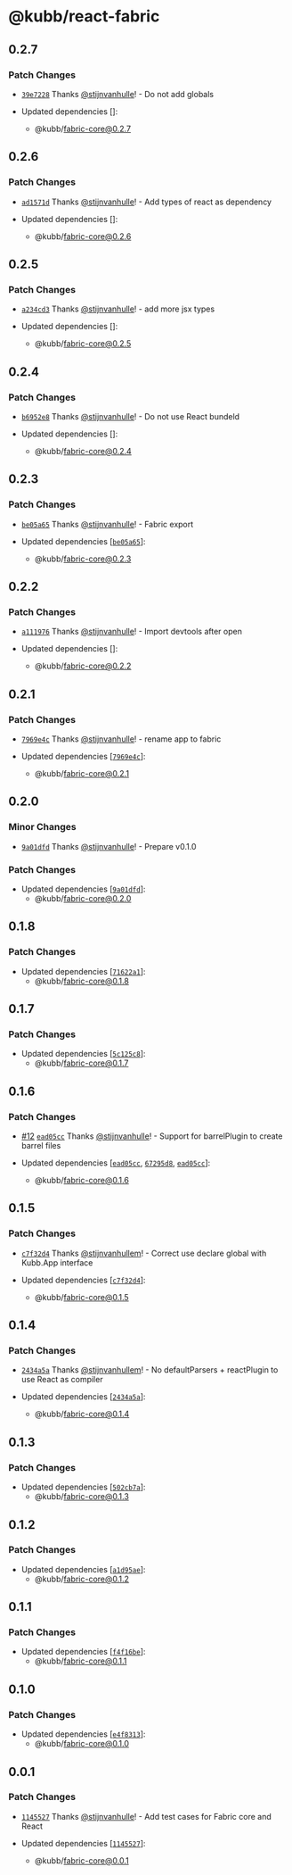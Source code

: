 # @kubb/react-fabric

## 0.2.7

### Patch Changes

- [`39e7228`](https://github.com/kubb-labs/fabric/commit/39e7228249ff9e67f24b6f30486b56185a2e52cd) Thanks [@stijnvanhulle](https://github.com/stijnvanhulle)! - Do not add globals

- Updated dependencies []:
  - @kubb/fabric-core@0.2.7

## 0.2.6

### Patch Changes

- [`ad1571d`](https://github.com/kubb-labs/fabric/commit/ad1571d5eeaaa82cb936650823786d2c5d280a8e) Thanks [@stijnvanhulle](https://github.com/stijnvanhulle)! - Add types of react as dependency

- Updated dependencies []:
  - @kubb/fabric-core@0.2.6

## 0.2.5

### Patch Changes

- [`a234cd3`](https://github.com/kubb-labs/fabric/commit/a234cd3232dd9e8f7e4d8956d964d4b3fe25af69) Thanks [@stijnvanhulle](https://github.com/stijnvanhulle)! - add more jsx types

- Updated dependencies []:
  - @kubb/fabric-core@0.2.5

## 0.2.4

### Patch Changes

- [`b6952e8`](https://github.com/kubb-labs/fabric/commit/b6952e896ff802dde3e3b6a984a7a36260b4a4a3) Thanks [@stijnvanhulle](https://github.com/stijnvanhulle)! - Do not use React bundeld

- Updated dependencies []:
  - @kubb/fabric-core@0.2.4

## 0.2.3

### Patch Changes

- [`be05a65`](https://github.com/kubb-labs/fabric/commit/be05a65f8bfa2b50ebaa2d560871949b6b8b81d6) Thanks [@stijnvanhulle](https://github.com/stijnvanhulle)! - Fabric export

- Updated dependencies [[`be05a65`](https://github.com/kubb-labs/fabric/commit/be05a65f8bfa2b50ebaa2d560871949b6b8b81d6)]:
  - @kubb/fabric-core@0.2.3

## 0.2.2

### Patch Changes

- [`a111976`](https://github.com/kubb-labs/fabric/commit/a1119766913ce8c4a4da7a1a380355e77defe7a8) Thanks [@stijnvanhulle](https://github.com/stijnvanhulle)! - Import devtools after open

- Updated dependencies []:
  - @kubb/fabric-core@0.2.2

## 0.2.1

### Patch Changes

- [`7969e4c`](https://github.com/kubb-labs/fabric/commit/7969e4ca0d8d50bd900cb5f1534d45d83a4a619a) Thanks [@stijnvanhulle](https://github.com/stijnvanhulle)! - rename app to fabric

- Updated dependencies [[`7969e4c`](https://github.com/kubb-labs/fabric/commit/7969e4ca0d8d50bd900cb5f1534d45d83a4a619a)]:
  - @kubb/fabric-core@0.2.1

## 0.2.0

### Minor Changes

- [`9a01dfd`](https://github.com/kubb-labs/fabric/commit/9a01dfd5f8941ec1d26832526f3c24460c496a48) Thanks [@stijnvanhulle](https://github.com/stijnvanhulle)! - Prepare v0.1.0

### Patch Changes

- Updated dependencies [[`9a01dfd`](https://github.com/kubb-labs/fabric/commit/9a01dfd5f8941ec1d26832526f3c24460c496a48)]:
  - @kubb/fabric-core@0.2.0

## 0.1.8

### Patch Changes

- Updated dependencies [[`71622a1`](https://github.com/kubb-labs/fabric/commit/71622a1986169a73b7f10d83941ffb03f81490ef)]:
  - @kubb/fabric-core@0.1.8

## 0.1.7

### Patch Changes

- Updated dependencies [[`5c125c8`](https://github.com/kubb-labs/fabric/commit/5c125c8a5301616fb1aa8f7a38d93f7d55ff1849)]:
  - @kubb/fabric-core@0.1.7

## 0.1.6

### Patch Changes

- [#12](https://github.com/kubb-labs/fabric/pull/12) [`ead05cc`](https://github.com/kubb-labs/fabric/commit/ead05cc1d1a57bec1d72d4159f6fcb54371bfd0c) Thanks [@stijnvanhulle](https://github.com/stijnvanhulle)! - Support for barrelPlugin to create barrel files

- Updated dependencies [[`ead05cc`](https://github.com/kubb-labs/fabric/commit/ead05cc1d1a57bec1d72d4159f6fcb54371bfd0c), [`67295d8`](https://github.com/kubb-labs/fabric/commit/67295d8c210d768d1e4307c1c7a683ebe978f145), [`ead05cc`](https://github.com/kubb-labs/fabric/commit/ead05cc1d1a57bec1d72d4159f6fcb54371bfd0c)]:
  - @kubb/fabric-core@0.1.6

## 0.1.5

### Patch Changes

- [`c7f32d4`](https://github.com/kubb-labs/fabric/commit/c7f32d470ae88c0667356c4f788d3292ad5f5410) Thanks [@stijnvanhullem](https://github.com/stijnvanhullem)! - Correct use declare global with Kubb.App interface

- Updated dependencies [[`c7f32d4`](https://github.com/kubb-labs/fabric/commit/c7f32d470ae88c0667356c4f788d3292ad5f5410)]:
  - @kubb/fabric-core@0.1.5

## 0.1.4

### Patch Changes

- [`2434a5a`](https://github.com/kubb-labs/fabric/commit/2434a5a1aff83672d51efab6d9598b02b5dbe635) Thanks [@stijnvanhullem](https://github.com/stijnvanhullem)! - No defaultParsers + reactPlugin to use React as compiler

- Updated dependencies [[`2434a5a`](https://github.com/kubb-labs/fabric/commit/2434a5a1aff83672d51efab6d9598b02b5dbe635)]:
  - @kubb/fabric-core@0.1.4

## 0.1.3

### Patch Changes

- Updated dependencies [[`502cb7a`](https://github.com/kubb-labs/fabric/commit/502cb7a2d28074c2433ec3add94a07bcee86a4de)]:
  - @kubb/fabric-core@0.1.3

## 0.1.2

### Patch Changes

- Updated dependencies [[`a1d95ae`](https://github.com/kubb-labs/fabric/commit/a1d95ae26ffb3ea77e389509a8fae75d1ff1ddb4)]:
  - @kubb/fabric-core@0.1.2

## 0.1.1

### Patch Changes

- Updated dependencies [[`f4f16be`](https://github.com/kubb-labs/fabric/commit/f4f16be0486133cdfb69cfa724b98c8523eb8f83)]:
  - @kubb/fabric-core@0.1.1

## 0.1.0

### Patch Changes

- Updated dependencies [[`e4f8313`](https://github.com/kubb-labs/fabric/commit/e4f8313e652044df9a5f7404221d26f5333884e2)]:
  - @kubb/fabric-core@0.1.0

## 0.0.1

### Patch Changes

- [`1145527`](https://github.com/kubb-labs/fabric/commit/1145527323c10e9a066de8ec9fd79ca439963d3b) Thanks [@stijnvanhulle](https://github.com/stijnvanhulle)! - Add test cases for Fabric core and React

- Updated dependencies [[`1145527`](https://github.com/kubb-labs/fabric/commit/1145527323c10e9a066de8ec9fd79ca439963d3b)]:
  - @kubb/fabric-core@0.0.1
